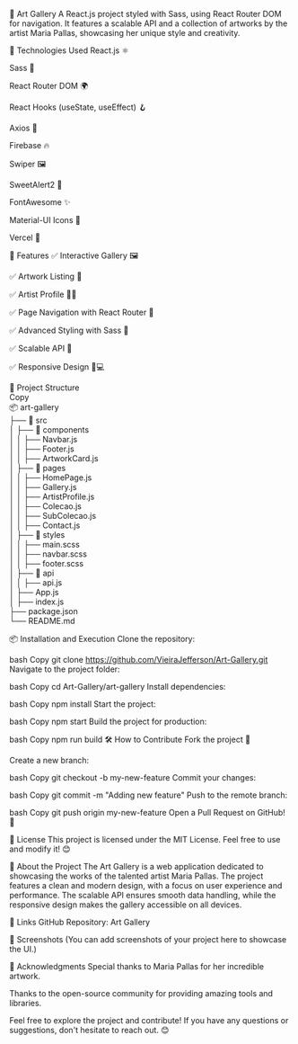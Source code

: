🎨 Art Gallery
A React.js project styled with Sass, using React Router DOM for navigation. It features a scalable API and a collection of artworks by the artist Maria Pallas, showcasing her unique style and creativity.

🚀 Technologies Used
React.js ⚛️

Sass 🎨

React Router DOM 🌍

React Hooks (useState, useEffect) 🪝

Axios 📡

Firebase 🔥

Swiper 🖼️

SweetAlert2 🍬

FontAwesome ✨

Material-UI Icons 🎨

Vercel 🚀

📌 Features
✅ Interactive Gallery 🖼️

✅ Artwork Listing 🎨

✅ Artist Profile 👩‍🎨

✅ Page Navigation with React Router 🔄

✅ Advanced Styling with Sass 🎨

✅ Scalable API 📡

✅ Responsive Design 📱💻





📂 Project Structure<br>
Copy<br>
📦 art-gallery<br>
├── 📁 src<br>
│   ├── 📁 components<br>
│   │   ├── Navbar.js<br>
│   │   ├── Footer.js<br>
│   │   ├── ArtworkCard.js<br>
│   ├── 📁 pages<br>
│   │   ├── HomePage.js<br>
│   │   ├── Gallery.js<br>
│   │   ├── ArtistProfile.js<br>
│   │   ├── Colecao.js<br>
│   │   ├── SubColecao.js<br>
│   │   ├── Contact.js<br>
│   ├── 📁 styles<br>
│   │   ├── main.scss<br>
│   │   ├── navbar.scss<br>
│   │   ├── footer.scss<br>
│   ├── 📁 api<br>
│   │   ├── api.js<br>
│   ├── App.js<br>
│   ├── index.js<br>
├── package.json<br>
└── README.md<br>














📦 Installation and Execution
Clone the repository:

bash
Copy
git clone https://github.com/VieiraJefferson/Art-Gallery.git
Navigate to the project folder:

bash
Copy
cd Art-Gallery/art-gallery
Install dependencies:

bash
Copy
npm install
Start the project:

bash
Copy
npm start
Build the project for production:

bash
Copy
npm run build
🛠️ How to Contribute
Fork the project 🍴

Create a new branch:

bash
Copy
git checkout -b my-new-feature
Commit your changes:

bash
Copy
git commit -m "Adding new feature"
Push to the remote branch:

bash
Copy
git push origin my-new-feature
Open a Pull Request on GitHub! 🚀

📜 License
This project is licensed under the MIT License. Feel free to use and modify it! 😊

🌟 About the Project
The Art Gallery is a web application dedicated to showcasing the works of the talented artist Maria Pallas. The project features a clean and modern design, with a focus on user experience and performance. The scalable API ensures smooth data handling, while the responsive design makes the gallery accessible on all devices.

🔗 Links
GitHub Repository: Art Gallery

📸 Screenshots
(You can add screenshots of your project here to showcase the UI.)

🙏 Acknowledgments
Special thanks to Maria Pallas for her incredible artwork.

Thanks to the open-source community for providing amazing tools and libraries.

Feel free to explore the project and contribute! If you have any questions or suggestions, don't hesitate to reach out. 😊
